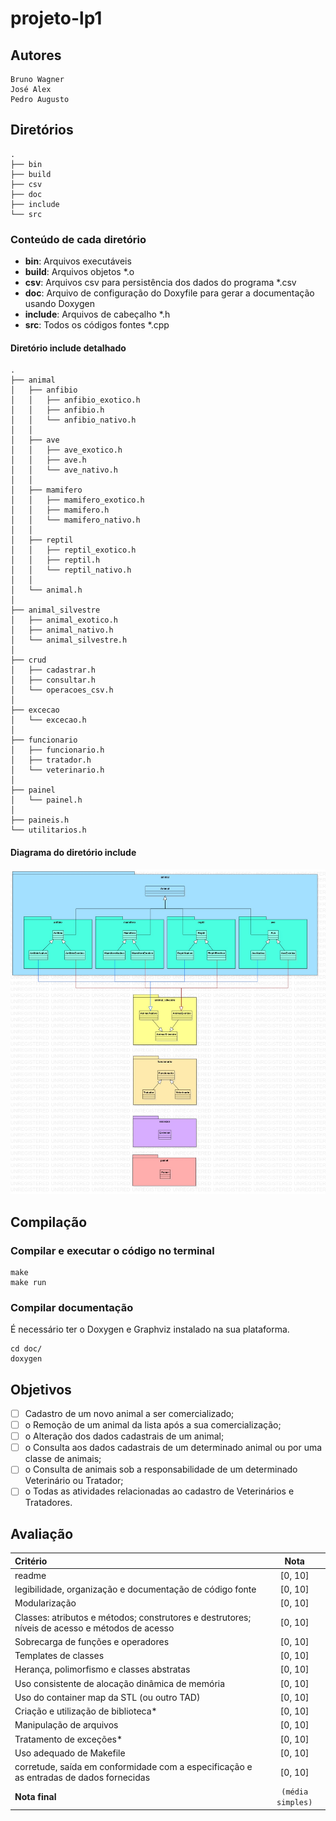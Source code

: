 # projeto-lp1

## Autores

    Bruno Wagner
    José Alex
	Pedro Augusto

## Diretórios

	.
	├── bin
	├── build
	├── csv
	├── doc
	├── include
	└── src

### Conteúdo de cada diretório

- **bin**: Arquivos executáveis
- **build**: Arquivos objetos *.o
- **csv**: Arquivos csv para persistência dos dados do programa *.csv
- **doc**: Arquivo de configuração do Doxyfile para gerar a documentação usando Doxygen
- **include**: Arquivos de cabeçalho *.h
- **src**: Todos os códigos fontes *.cpp

#### Diretório include detalhado

	.
	├── animal
	│   ├── anfibio
	│   │   ├── anfibio_exotico.h
	│   │   ├── anfibio.h
	│   │   └── anfibio_nativo.h
	│   │
	│   ├── ave
	│   │   ├── ave_exotico.h
	│   │   ├── ave.h
	│   │   └── ave_nativo.h
	│   │
	│   ├── mamifero
	│   │   ├── mamifero_exotico.h
	│   │   ├── mamifero.h
	│   │   └── mamifero_nativo.h
	│   │
	│   ├── reptil
	│   │   ├── reptil_exotico.h
	│   │   ├── reptil.h
	│   │   └── reptil_nativo.h
	│   │
	│   └── animal.h
	│ 
	├── animal_silvestre
	│   ├── animal_exotico.h
	│   ├── animal_nativo.h
	│   └── animal_silvestre.h
	│ 
	├── crud
	│   ├── cadastrar.h
	│   ├── consultar.h
	│   └── operacoes_csv.h
	│ 
	├── excecao
	│   └── excecao.h
	│ 
	├── funcionario
	│   ├── funcionario.h
	│   ├── tratador.h
	│   └── veterinario.h
	│ 
	├── painel
	│   └── painel.h
	│ 
	├── paineis.h
	└── utilitarios.h

#### Diagrama do diretório include

![Diagrama do diretório include](doc/arquivos_include.jpg?raw=true)

## Compilação

### Compilar e executar o código no terminal

	make
	make run

### Compilar documentação
É necessário ter o Doxygen e Graphviz instalado na sua plataforma.

	cd doc/
	doxygen

## Objetivos

- [ ] Cadastro de um novo animal a ser comercializado;
- [ ] o Remoção de um animal da lista após a sua comercialização;
- [ ] o Alteração dos dados cadastrais de um animal;
- [ ] o Consulta aos dados cadastrais de um determinado animal ou por uma classe de animais;
- [ ] o Consulta de animais sob a responsabilidade de um determinado Veterinário ou Tratador;
- [ ] o Todas as atividades relacionadas ao cadastro de Veterinários e Tratadores.

## Avaliação

| Critério 																							| Nota 	  |
| :------- 																							| :-----: |
| readme	 																						| [0, 10] |
| legibilidade, organização e documentação de código fonte 											| [0, 10] |
| Modularização 																					| [0, 10] |
| Classes: atributos e métodos; construtores e destrutores; níveis de acesso e métodos de acesso 	| [0, 10] |
| Sobrecarga de funções e operadores 																| [0, 10] |
| Templates  de classes 																			| [0, 10] |
| Herança, polimorfismo e classes abstratas 														| [0, 10] |
| Uso consistente de alocação dinâmica de memória 													| [0, 10] |
| Uso do container  map  da STL (ou outro TAD) 														| [0, 10] |
| Criação e utilização de biblioteca* 																| [0, 10] |
| Manipulação de arquivos 																			| [0, 10] |
| Tratamento de exceções* 																			| [0, 10] |
| Uso adequado de Makefile 																			| [0, 10] |
| corretude, saída em conformidade com a especificação e as entradas de dados fornecidas 			| [0, 10] |
| **Nota final** 																					| `(média simples)` |

